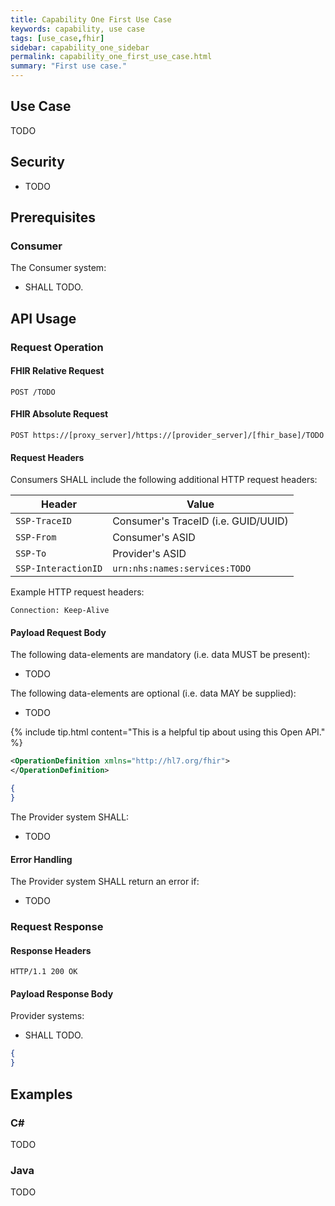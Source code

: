 ```yaml
---
title: Capability One First Use Case
keywords: capability, use case
tags: [use_case,fhir]
sidebar: capability_one_sidebar
permalink: capability_one_first_use_case.html
summary: "First use case."
---
```


## Use Case ##

TODO

## Security ##

- TODO

## Prerequisites ##

### Consumer ###

The Consumer system:

- SHALL TODO.

## API Usage ##

### Request Operation ###

#### FHIR Relative Request ####

```http
POST /TODO
```

#### FHIR Absolute Request ####

```http
POST https://[proxy_server]/https://[provider_server]/[fhir_base]/TODO
```

#### Request Headers ####

Consumers SHALL include the following additional HTTP request headers:

| Header               | Value |
|----------------------|-------|
| `SSP-TraceID`        | Consumer's TraceID (i.e. GUID/UUID) |
| `SSP-From`           | Consumer's ASID |
| `SSP-To`             | Provider's ASID |
| `SSP-InteractionID`  | `urn:nhs:names:services:TODO`|

Example HTTP request headers:

```http
Connection: Keep-Alive
```

#### Payload Request Body ####

The following data-elements are mandatory (i.e. data MUST be present):

- TODO

The following data-elements are optional (i.e. data MAY be supplied):

- TODO

{% include tip.html content="This is a helpful tip about using this Open API." %} 

```xml
<OperationDefinition xmlns="http://hl7.org/fhir">
</OperationDefinition>
```

```json
{
}
```

The Provider system SHALL:

- TODO

#### Error Handling ####

The Provider system SHALL return an error if:

- TODO

### Request Response ###

#### Response Headers ####

```http
HTTP/1.1 200 OK
```

#### Payload Response Body ####

Provider systems:

- SHALL TODO.

```json
{
}
```

## Examples ##

### C# ###

TODO

### Java ###

TODO
